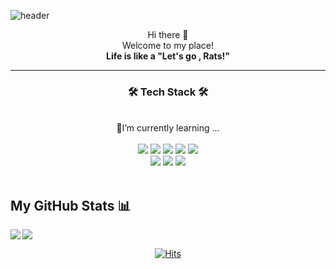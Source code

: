 
![header](https://capsule-render.vercel.app/api?type=waving&color=auto&height=300&section=header&text=lets%20go%20rats&fontSize=90)


<div align='center'>
	Hi there 👋  <br>
	Welcome to my place! <br>
	<b>Life is like a "Let's go , Rats!"</b> <br>
</div>

<hr>
<div align='center'>
<h3>🛠 Tech Stack 🛠</h3>
</div>						

<div align='center'>
	<br>
	🌱I’m currently learning ...
	<br>
	<br>
	<img src="https://img.shields.io/badge/Python-3776AB?style=flat-square&logo=Python&logoColor=white"/>
	<img src="https://img.shields.io/badge/Java-007396?style=flat-square&logo=Java&logoColor=white"/>
	<img src="https://img.shields.io/badge/HTML5-E34F26?style=flat-square&logo=HTML5&logoColor=white"/>
	<img src="https://img.shields.io/badge/CSS3-1572B6?style=flat-square&logo=CSS3&logoColor=white"/>
	<img src="https://img.shields.io/badge/JavaScript-F7DF1E?style=flat-square&logo=JavaScript&logoColor=white"/>
	<br>
	<img src="https://img.shields.io/badge/C-A8B9CC?style=flat-square&logo=C&logoColor=white"/>
	<img src="https://img.shields.io/badge/C++-00599C?style=flat-square&logo=C++&logoColor=white"/>
	<img src="https://img.shields.io/badge/Android%20Studio-3DDC84?style=flat-square&logo=Android%20Studio&logoColor=white"/>
</div>
<br>

## My GitHub Stats 📊
<a href="https://github.com/anuraghazra/github-readme-stats">
  <img align="left" src="https://github-readme-stats.vercel.app/api?username=letzgorats&count_private=true&show_icons=true&theme=radical" />
</a>
<a href="https://github.com/anuraghazra/convoychat">
  <img align="center" src="https://github-readme-stats.vercel.app/api/top-langs/?username=letzgorats" />
</a>

	
<div align=center>
 
  [![Hits](https://hits.seeyoufarm.com/api/count/incr/badge.svg?url=https%3A%2F%2Fgithub.com%2Fletzgorats&count_bg=%2379C83D&title_bg=%23555555&icon=&icon_color=%23E7E7E7&title=hits&edge_flat=false)](https://hits.seeyoufarm.com)
	
</div>
	
	




<!--
**letzgorats/letzgorats** is a ✨ _special_ ✨ repository because its `README.md` (this file) appears on your GitHub profile.

Here are some ideas to get you started:

<img src="https://img.shields.io/badge/JavaScript-F7DF1E?style=flat-square&logo=JavaScript&logoColor=white"/>


- 🔭 I’m currently working on ...
- 
- 👯 I’m looking to collaborate on ...
- 🤔 I’m looking for help with ...
- 💬 Ask me about ...
- 📫 How to reach me: ...
- 😄 Pronouns: ...
- ⚡ Fun fact: ...
-->
